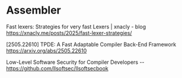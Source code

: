 # Assembler

Fast lexers: Strategies for very fast Lexers | xnacly - blog https://xnacly.me/posts/2025/fast-lexer-strategies/

[2505.22610] TPDE: A Fast Adaptable Compiler Back-End Framework https://arxiv.org/abs/2505.22610

Low-Level Software Security for Compiler Developers -- https://github.com/llsoftsec/llsoftsecbook
